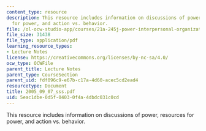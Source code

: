 ```yaml
---
content_type: resource
description: This resource includes information on discussions of power, resources
  for power, and action vs. behavior.
file: /ol-ocw-studio-app/courses/21a-245j-power-interpersonal-organizational-and-global-dimensions-fall-2005/5eac1dbe0d5f04030f4a4dbdc031c0cd_2005_09_07_sss.pdf
file_size: 31438
file_type: application/pdf
learning_resource_types:
- Lecture Notes
license: https://creativecommons.org/licenses/by-nc-sa/4.0/
ocw_type: OCWFile
parent_title: Lecture Notes
parent_type: CourseSection
parent_uid: fdf096c9-e67b-c17a-4d60-acec5cd2ead4
resourcetype: Document
title: 2005_09_07_sss.pdf
uid: 5eac1dbe-0d5f-0403-0f4a-4dbdc031c0cd
---
```

This resource includes information on discussions of power, resources for power, and action vs. behavior.